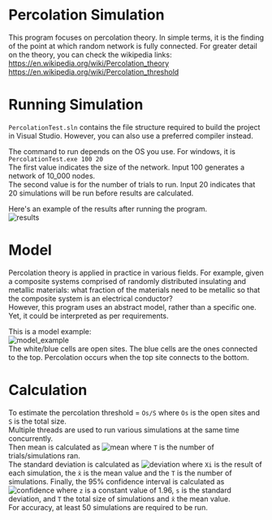 # Percolation Simulation
This program focuses on percolation theory. In simple terms, it is the finding of the point at which random network is fully connected. For greater detail on the theory, you can check the wikipedia links:   
https://en.wikipedia.org/wiki/Percolation_theory   
https://en.wikipedia.org/wiki/Percolation_threshold

# Running Simulation
`PercolationTest.sln` contains the file structure required to build the project in Visual Studio.
However, you can also use a preferred compiler instead.    

The command to run depends on the OS you use. For windows, it is `PercolationTest.exe 100 20`      
The first value indicates the size of the network. Input 100 generates a network of 10_000 nodes.     
The second value is for the number of trials to run. Input 20 indicates that 20 simulations will be run before results are calculated.

Here's an example of the results after running the program.     
![results](https://user-images.githubusercontent.com/80176765/162432929-cedb79e7-6ce5-4f66-b298-3945c7cd653f.png)


# Model
Percolation theory is applied in practice in various fields. For example, given a composite systems comprised of randomly distributed insulating and metallic materials: what fraction of the materials need to be metallic so that the composite system is an electrical conductor?     
However, this program uses an abstract model, rather than a specific one. Yet, it could be interpreted as per requirements. 

This is a model example:           
![model_example](https://user-images.githubusercontent.com/80176765/162069098-bc008034-6593-42b2-ab51-980faa4dc1a2.png)    
The white/blue cells are open sites. The blue cells are the ones connected to the top. Percolation occurs when the top site connects to the bottom. 


# Calculation

To estimate the percolation threshold = `Os/S` where `Os` is the open sites and `S` is the total size.    
Multiple threads are used to run various simulations at the same time concurrently.   
Then mean is calculated as ![mean](https://user-images.githubusercontent.com/80176765/162213652-dadbcf96-894e-4012-a669-edea10bdf92c.png) where `T` is the number of trials/simulations ran.     
The standard deviation is calculated as ![deviation](https://user-images.githubusercontent.com/80176765/162216912-f8709dbd-3795-41ad-a3b9-5a07a057be0c.jpg) where `Xi` is the result of each simulation, the `x̄` is the mean value and the `T` is the number of simulations. 
Finally, the 95% confidence interval is calculated as ![confidence](https://user-images.githubusercontent.com/80176765/162218021-2c002ba0-c6c3-4960-9bd2-6bd1a3007c0f.jpg) where `z` is a constant value of 1.96, `s` is the standard deviation, and `T` the total size of simulations and `x̄` the mean value.      
For accuracy, at least 50 simulations are required to be run. 

